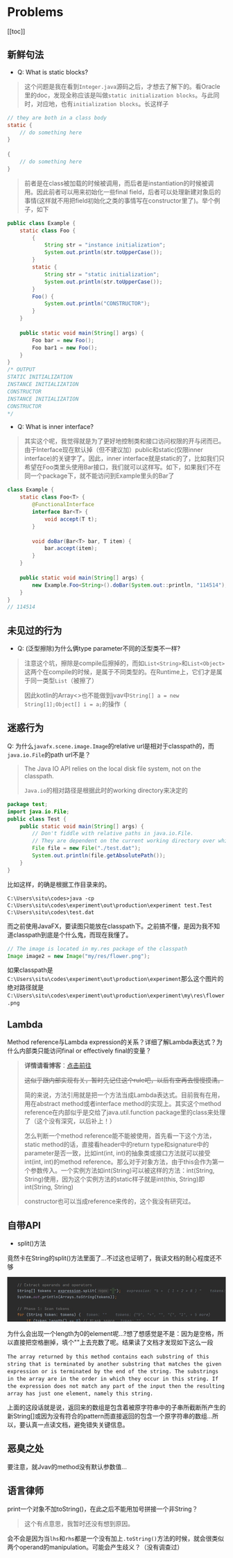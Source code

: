 # Problems

[[toc]]

## 新鲜句法

- Q: What is static blocks?

> 这个问题是我在看到`Integer.java`源码之后，才想去了解下的。看Oracle里的doc，发现全称应该是叫做`static initialization blocks`。与此同时，对应地，也有`initialization blocks`。长这样子

``` java
// they are both in a class body
static {
    // do something here
}

{
    // do something here
}
```

> 前者是在class被加载的时候被调用，而后者是instantiation的时候被调用。因此前者可以用来初始化一些final field，后者可以处理新建对象后的事情(这样就不用把field初始化之类的事情写在constructor里了)。举个例子，如下

``` java
public class Example {
    static class Foo {
        {
            String str = "instance initialization";
            System.out.println(str.toUpperCase());
        }
        static {
            String str = "static initialization";
            System.out.println(str.toUpperCase());
        }
        Foo() {
            System.out.println("CONSTRUCTOR");
        }
    }

    public static void main(String[] args) {
        Foo bar = new Foo();
        Foo bar1 = new Foo();
    }
}
/* OUTPUT
STATIC INITIALIZATION
INSTANCE INITIALIZATION
CONSTRUCTOR
INSTANCE INITIALIZATION
CONSTRUCTOR
*/
```

- Q: What is inner interface?

> 其实这个呢，我觉得就是为了更好地控制类和接口访问权限的开与闭而已。由于Interface现在默认掉（但不建议加）public和static(仅限inner interface)的关键字了。因此，inner interface就是static的了，比如我们只希望在Foo类里头使用Bar接口，我们就可以这样写。如下，如果我们不在同一个package下，就不能访问到Example里头的Bar了

``` java
class Example {
    static class Foo<T> {
        @FunctionalInterface
        interface Bar<T> {
            void accept(T t);
        }

        void doBar(Bar<T> bar, T item) {
            bar.accept(item);
        }
    }

    public static void main(String[] args) {
        new Example.Foo<String>().doBar(System.out::println, "114514");
    }
}
// 114514
```

## 未见过的行为

- Q: (泛型擦除)为什么俩type parameter不同的泛型类不一样?

> 注意这个坑，擦除是compile后擦掉的，而如`List<String>`和`List<Object>`这两个在compile的时候，是属于不同类型的。在Runtime上，它们才是属于同一类型`List`（被擦了）
>
> 因此kotlin的Array<>也不能做到jvav中`String[] a = new String[1];Object[] i = a;`的操作（

## 迷惑行为

Q: 为什么`javafx.scene.image.Image`的relative url是相对于classpath的，而`java.io.File`的path url不是？

> The Java IO API relies on the local disk file system, not on the classpath.
>
> `Java.io`的相对路径是根据此时的working directory来决定的

``` java
package test;
import java.io.File;
public class Test {
    public static void main(String[] args) {
        // Don't fiddle with relative paths in java.io.File. 
        // They are dependent on the current working directory over which you have totally no control from inside the Java code.
        File file = new File("./test.dat");
        System.out.println(file.getAbsolutePath());
    }
}
```

比如这样，的确是根据工作目录来的。

``` shell
C:\Users\situ\codes>java -cp C:\Users\situ\codes\experiment\out\production\experiment test.Test
C:\Users\situ\codes\test.dat
```

而之前使用JavaFX，要读图只能放在classpath下。之前搞不懂，是因为我不知道classpath到底是个什么鬼，而现在我懂了。

``` java
// The image is located in my.res package of the classpath
Image image2 = new Image("my/res/flower.png");
```

如果classpath是`C:\Users\situ\codes\experiment\out\production\experiment`那么这个图片的绝对路径就是`C:\Users\situ\codes\experiment\out\production\experiment\my\res\flower.png`

## Lambda

Method reference与Lambda expression的关系？详细了解Lambda表达式？为什么内部类只能访问final or effectively final的变量？

> **详情请看博客**：[点击前往](https://blog.situ2001.com/contents/3b19f30c2f96/)
>
>~~这似乎跟内部实现有关，暂时先记住这个rule吧，以后有空再去慢慢摸清。~~
>
> 简的来说，方法引用就是把一个方法当成Lambda表达式。目前我有在用，用在abstract method或者interface method的实现上。其实这个method reference在内部似乎是交给了java.util.function package里的class来处理了（这个没有深究，以后补上！）
>
> 怎么判断一个method reference能不能被使用，首先看一下这个方法，static method的话，直接看header中的return type和signature中的parameter是否一致，比如int(int, int)的抽象类或接口方法就可以接受int(int, int)的method reference。那么对于对象方法，由于this会作为第一个参数传入。一个实例方法如int(String)可以被这样的方法：int(String, String)使用，因为这个实例方法的static样子就是int(this, String)即int(String, String)
>
> constructor也可以当成reference来传的，这个我没有研究过。

## 自带API

- split()方法

竟然卡在String的split()方法里面了…不过这也证明了，我读文档的耐心程度还不够

![问题图](./images/20201229112401.jpg)

为什么会出现一个length为0的element呢…?想了想感觉是不是：因为是空格，所以直接把空格删掉，填个""上去充数了呢。结果读了文档才发现如下这么一段

`
The array returned by this method contains each substring of this string that is terminated by another substring that matches the given expression or is terminated by the end of the string. The substrings in the array are in the order in which they occur in this string. If the expression does not match any part of the input then the resulting array has just one element, namely this string.
`

上面的这段话就是说，返回来的数组是包含着被原字符串中的子串所截断所产生的新String[]或因为没有符合的pattern而直接返回的包含一个原字符串的数组…所以，要认真一点读文档，避免错失关键信息。

## 恶臭之处

要注意，就Jvav的method没有默认参数值...

## 语言律师

print一个对象不加toString()，在此之后不能用加号拼接一个非String？

> 这个有点意思，我暂时还没有想到原因。

会不会是因为当`lhs`和`rhs`都是一个没有加上`.toString()`方法的时候，就会很类似两个operand的manipulation。可能会产生歧义？（没有调查过）
